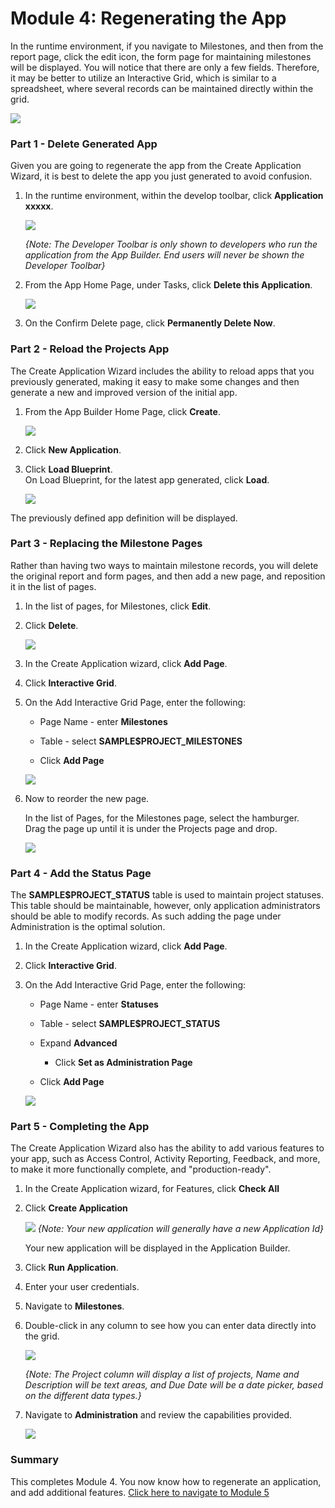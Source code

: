 # Module 4: Regenerating the App 

In the runtime environment, if you navigate to Milestones, and then from the report page, click the edit icon, the form page for maintaining milestones will be displayed. You will notice that there are only a few fields. Therefore, it may be better to utilize an Interactive Grid, which is similar to a spreadsheet, where several records can be maintained directly within the grid.

![](images/4/milestone-form.png)

### **Part 1** - Delete Generated App
Given you are going to regenerate the app from the Create Application Wizard, it is best to delete the app you just generated to avoid confusion.

1. In the runtime environment, within the develop toolbar, click **Application xxxxx**.  

    ![](images/4/dev-toolbar.png)  

    *{Note: The Developer Toolbar is only shown to developers who run the application from the App Builder. End users will never be shown the Developer Toolbar}*

2. From the App Home Page, under Tasks, click **Delete this Application**.  

    ![](images/4/delete-app.png)  

3. On the Confirm Delete page, click **Permanently Delete Now**.

### **Part 2** - Reload the Projects App
The Create Application Wizard includes the ability to reload apps that you previously generated, making it easy to make some changes and then generate a new and improved version of the initial app.

1. From the App Builder Home Page, click **Create**. 
 
    ![](images/4/create-app.png)
     
2. Click **New Application**.

3. Click **Load Blueprint**.    
    On Load Blueprint, for the latest app generated, click **Load**.  

    ![](images/4/load-blueprint.png)  
    
The previously defined app definition will be displayed.

### **Part 3** - Replacing the Milestone Pages
Rather than having two ways to maintain milestone records, you will delete the original report and form pages, and then add a new page, and reposition it in the list of pages.

1. In the list of pages, for Milestones, click **Edit**.
2. Click **Delete**.  

    ![](images/4/delete-old-page.png)

3. In the Create Application wizard, click **Add Page**.
4. Click **Interactive Grid**.
5. On the Add Interactive Grid Page, enter the following:
    - Page Name - enter **Milestones**
    - Table - select **SAMPLE$PROJECT_MILESTONES**
    
    - Click **Add Page**  

    ![](images/4/set-milestones.png)

6. Now to reorder the new page.

    In the list of Pages, for the Milestones page, select the hamburger.    
    Drag the page up until it is under the Projects page and drop.
    
    ![](images/4/move-milestones.png)


### **Part 4** - Add the Status Page
The **SAMPLE$PROJECT_STATUS** table is used to maintain project statuses. This table should be maintainable, however, only application administrators should be able to modify records. As such adding the page under Administration is the optimal solution.

1. In the Create Application wizard, click **Add Page**.
2. Click **Interactive Grid**.
3. On the Add Interactive Grid Page, enter the following:
    - Page Name - enter **Statuses**
    - Table - select **SAMPLE$PROJECT_STATUS**
    - Expand **Advanced**
        - Click **Set as Administration Page** 
    
    - Click **Add Page**  

    ![](images/4/set-status.png)


### **Part 5** - Completing the App
The Create Application Wizard also has the ability to add various features to your app, such as Access Control, Activity Reporting, Feedback, and more, to make it more functionally complete, and "production-ready". 

1. In the Create Application wizard, for Features, click **Check All**
2. Click **Create Application**
    
    ![](images/4/check-features.png)
    *{Note: Your new application will generally have a new Application Id}*
    
    Your new application will be displayed in the Application Builder.
    
3. Click **Run Application**.
4. Enter your user credentials.
5. Navigate to **Milestones**.
6. Double-click in any column to see how you can enter data directly into the grid.

    ![](images/4/view-milestones.png)
    
    *{Note: The Project column will display a list of projects, Name and Description will be text areas, and Due Date will be a date picker, based on the different data types.}*
    
7. Navigate to **Administration** and review the capabilities provided.

    ![](images/4/view-admin.png)

### Summary

This completes Module 4. You now know how to regenerate an application, and add additional features. [Click here to navigate to Module 5](5-improving-dashboard.md)

